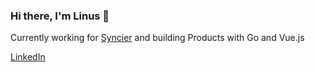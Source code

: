 ### Hi there, I'm Linus 👋

Currently working for [Syncier](https://syncier.com) and building Products with Go and Vue.js

[LinkedIn](https://www.linkedin.com/in/linus-boehm/)

<!--
**Linus-Boehm/Linus-Boehm** is a ✨ _special_ ✨ repository because its `README.md` (this file) appears on your GitHub profile.

Here are some ideas to get you started:

- 🔭 I’m currently working on ...
- 🌱 I’m currently learning ...
- 👯 I’m looking to collaborate on ...
- 🤔 I’m looking for help with ...
- 💬 Ask me about ...
- 📫 How to reach me: ...
- 😄 Pronouns: ...
- ⚡ Fun fact: ...
-->
